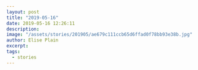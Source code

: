 ```yaml
---
layout: post
title: "2019-05-16"
date: 2019-05-16 12:26:11
description: 
image: "/assets/stories/201905/ae679c111ccb65d6ffad0f78bb93e38b.jpg"
author: Elise Plain
excerpt: 
tags: 
  - stories
---
```



<p></p>

